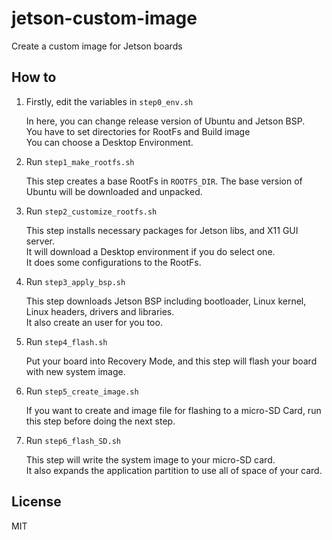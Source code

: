 # jetson-custom-image
 Create a custom image for Jetson boards


## How to

1. Firstly, edit the variables in `step0_env.sh`

    In here, you can change release version of Ubuntu and Jetson BSP.  
    You have to set directories for RootFs and Build image  
    You can choose a Desktop Environment.

2. Run `step1_make_rootfs.sh`

    This step creates a base RootFs in `ROOTFS_DIR`.
    The base version of Ubuntu will be downloaded and unpacked.

3. Run `step2_customize_rootfs.sh`

    This step installs necessary packages for Jetson libs, and X11 GUI server.  
    It will download a Desktop environment if you do select one.  
    It does some configurations to the RootFs.

4. Run `step3_apply_bsp.sh`

    This step downloads Jetson BSP including bootloader, Linux kernel, Linux headers, drivers and libraries.  
    It also create an user for you too.

5. Run `step4_flash.sh`

    Put your board into Recovery Mode, and this step will flash your board with new system image.

6. Run `step5_create_image.sh` 
    
    If you want to create and image file for flashing to a micro-SD Card, run this step before doing the next step.

7. Run `step6_flash_SD.sh`

    This step will write the system image to your micro-SD card.  
    It also expands the application partition to use all of space of your card.

## License 

MIT
